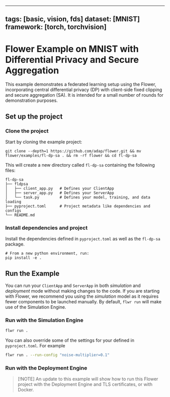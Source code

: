 ----
tags: [basic, vision, fds]
dataset: [MNIST]
framework: [torch, torchvision]
---

# Flower Example on MNIST with Differential Privacy and Secure Aggregation

This example demonstrates a federated learning setup using the Flower, incorporating central differential privacy (DP) with client-side fixed clipping and secure aggregation (SA). It is intended for a small number of rounds for demonstration purposes.

## Set up the project

### Clone the project

Start by cloning the example project:

```shell
git clone --depth=1 https://github.com/adap/flower.git && mv flower/examples/fl-dp-sa . && rm -rf flower && cd fl-dp-sa
```

This will create a new directory called `fl-dp-sa` containing the following files:

```shell
fl-dp-sa
├── fldpsa
│   ├── client_app.py   # Defines your ClientApp
│   ├── server_app.py   # Defines your ServerApp
│   └── task.py         # Defines your model, training, and data loading
├── pyproject.toml      # Project metadata like dependencies and configs
└── README.md
```

### Install dependencies and project

Install the dependencies defined in `pyproject.toml` as well as the `fl-dp-sa` package.

```shell
# From a new python environment, run:
pip install -e .
```

## Run the Example

You can run your `ClientApp` and `ServerApp` in both _simulation_ and
_deployment_ mode without making changes to the code. If you are starting
with Flower, we recommend you using the _simulation_ model as it requires
fewer components to be launched manually. By default, `flwr run` will make use of the Simulation Engine.

### Run with the Simulation Engine

```bash
flwr run .
```

You can also override some of the settings for your defined in `pyproject.toml`. For example

```bash
flwr run . --run-config "noise-multiplier=0.1"
```

### Run with the Deployment Engine

> \[!NOTE\]
> An update to this example will show how to run this Flower project with the Deployment Engine and TLS certificates, or with Docker.
